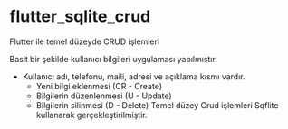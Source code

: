 # flutter_sqlite_crud
Flutter ile temel düzeyde CRUD işlemleri 

Basit bir şekilde kullanıcı bilgileri uygulaması yapılmıştır.
* Kullanıcı adı, telefonu, maili, adresi ve açıklama kısmı vardır.
     * Yeni bilgi eklenmesi    (CR - Create)
     * Bilgilerin düzenlenmesi (U - Update)
     * Bilgilerin silinmesi    (D - Delete)
Temel düzey Crud işlemleri Sqflite kullanarak gerçekleştirilmiştir.  